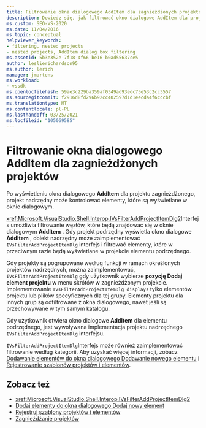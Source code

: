 ```yaml
---
title: Filtrowanie okna dialogowego AddItem dla zagnieżdżonych projektów | Microsoft Docs
description: Dowiedz się, jak filtrować okno dialogowe AddItem dla projektu zagnieżdżonego w programie Visual Studio przez implementację interfejsu IVsFilterAddProjectItemDlg projektu nadrzędnego.
ms.custom: SEO-VS-2020
ms.date: 11/04/2016
ms.topic: conceptual
helpviewer_keywords:
- filtering, nested projects
- nested projects, AddItem dialog box filtering
ms.assetid: 5b3e352e-7f18-4f66-be16-b0ad55637ce5
author: leslierichardson95
ms.author: lerich
manager: jmartens
ms.workload:
- vssdk
ms.openlocfilehash: 59ae3c229ba359af0349ad93edc75e53c2cc3557
ms.sourcegitcommit: f2916d8fd296b92cc402597d1d1eecda4f6cccbf
ms.translationtype: MT
ms.contentlocale: pl-PL
ms.lasthandoff: 03/25/2021
ms.locfileid: "105069585"
---
```

# <a name="filter-the-additem-dialog-box-for-nested-projects"></a>Filtrowanie okna dialogowego AddItem dla zagnieżdżonych projektów
Po wyświetleniu okna dialogowego **AddItem** dla projektu zagnieżdżonego, projekt nadrzędny może kontrolować elementy, które są wyświetlane w oknie dialogowym.

 <xref:Microsoft.VisualStudio.Shell.Interop.IVsFilterAddProjectItemDlg2>Interfejs umożliwia filtrowanie węzłów, które będą znajdować się w oknie dialogowym **AddItem** . Gdy projekt podrzędny wyświetla okno dialogowe **AddItem** , obiekt nadrzędny może zaimplementować `IVsFilterAddProjectItemDlg` interfejs i filtrować elementy, które w przeciwnym razie będą wyświetlane w projekcie elementu podrzędnego.

 Gdy projekty są pogrupowane według funkcji w ramach określonych projektów nadrzędnych, można zaimplementować, `IVsFilterAddProjectItemDlg` gdy użytkownik wybierze **pozycję Dodaj element projektu** w menu skrótów w zagnieżdżonym projekcie. Implementowanie `IvsFilterAddProjectItemDlg displays` tylko elementów projektu lub plików specyficznych dla tej grupy. Elementy projektu dla innych grup są odfiltrowane z okna dialogowego, nawet jeśli są przechowywane w tym samym katalogu.

 Gdy użytkownik otwiera okno dialogowe **AddItem** dla elementu podrzędnego, jest wywoływana implementacja projektu nadrzędnego `IVsFilterAddProjectItemDlg` interfejsu.

 `IVsFilterAddProjectItemDlg`Interfejs może również zaimplementować filtrowanie według kategorii. Aby uzyskać więcej informacji, zobacz [Dodawanie elementów do okna dialogowego Dodawanie nowego elementu](../../extensibility/internals/adding-items-to-the-add-new-item-dialog-boxes.md) i [Rejestrowanie szablonów projektów i elementów](../../extensibility/internals/registering-project-and-item-templates.md).

## <a name="see-also"></a>Zobacz też
- <xref:Microsoft.VisualStudio.Shell.Interop.IVsFilterAddProjectItemDlg2>
- [Dodaj elementy do okna dialogowego Dodaj nowy element](../../extensibility/internals/adding-items-to-the-add-new-item-dialog-boxes.md)
- [Rejestruj szablony projektów i elementów](../../extensibility/internals/registering-project-and-item-templates.md)
- [Zagnieżdżanie projektów](../../extensibility/internals/nesting-projects.md)
